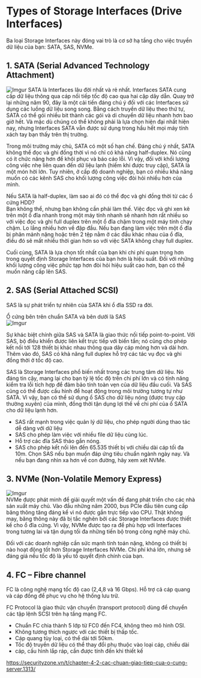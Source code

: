 # Types of Storage Interfaces (Drive Interfaces)
Ba loại Storage Interfaces này đóng vai trò là cơ sở hạ tầng cho việc truyền dữ liệu của bạn: SATA, SAS, NVMe.
## 1. SATA (Serial Advanced Technology Attachment)
![Imgur](https://i.imgur.com/lyXqcMM.png)
SATA là Interfaces lâu đời nhất và rẻ nhất. Interfaces SATA cung cấp dữ liệu thông qua cáp nối tiếp tốc độ cao qua hai cặp dây dẫn. Quay trở lại những năm 90, đây là một cải tiến đáng chú ý đối với các Interfaces sử dụng các luồng dữ liệu song song. Bằng cách truyền dữ liệu theo thứ tự, SATA có thể gói nhiều bit thành các gói và di chuyển dữ liệu nhanh hơn bao giờ hết. Và mặc dù chúng có thể không phải là lựa chọn hiện đại nhất hiện nay, nhưng Interfaces SATA vẫn được sử dụng trong hầu hết mọi máy tính xách tay bạn thấy trên thị trường.

Trong môi trường máy chủ, SATA có một số hạn chế. Đáng chú ý nhất, SATA không thể đọc và ghi đồng thời vì nó chỉ có khả năng half-duplex. Nó cũng có ít chức năng hơn để khôi phục và báo cáo lỗi. Vì vậy, đối với khối lượng công việc nhẹ liên quan đến dữ liệu lạnh (hiếm khi được truy cập), SATA là một món hời lớn. Tuy nhiên, ở cấp độ doanh nghiệp, bạn có nhiều khả năng muốn có các kênh SAS cho khối lượng công việc đòi hỏi nhiều hơn của mình.

Nếu SATA là half-duplex, làm sao ai đó có thể đọc và ghi đồng thời từ các ổ cứng HDD?</br>
Bạn không thể, nhưng bạn không cần phải làm thế. Việc đọc và ghi xen kẽ trên một ổ đĩa nhanh trong một máy tính nhanh sẽ nhanh hơn rất nhiều so với việc đọc và ghi full duplex trên một ổ đĩa chậm trong một máy tính chạy chậm. Lo lắng nhiều hơn về đập đầu. Nếu bạn đang làm việc trên một ổ đĩa bị phân mảnh nặng hoặc trên 2 tệp nằm ở các đầu khác nhau của ổ đĩa, điều đó sẽ mất nhiều thời gian hơn so với việc SATA không chạy full duplex.

Cuối cùng, SATA là lựa chọn tốt nhất của bạn khi chi phí quan trọng hơn trong quyết định Storage Interfaces của bạn hơn là hiệu suất. Đối với những khối lượng công việc phức tạp hơn đòi hỏi hiệu suất cao hơn, bạn có thể muốn nâng cấp lên SAS.
## 2. SAS (Serial Attached SCSI)

SAS là sự phát triển tự nhiên của SATA khi ổ đĩa SSD ra đời.

Ổ cứng bên trên chuẩn SATA và bên dưới là SAS</br>![Imgur](https://i.imgur.com/FO6AaXK.png)

Sự khác biệt chính giữa SAS và SATA là giao thức nối tiếp point-to-point. Với SAS, bộ điều khiển được liên kết trực tiếp với biến tần; nó cũng cho phép kết nối tới 128 thiết bị khác nhau thông qua dây cáp mỏng hơn và dài hơn. Thêm vào đó, SAS có khả năng full duplex hỗ trợ các tác vụ đọc và ghi đồng thời ở tốc độ cao.

SAS là Storage Interfaces phổ biến nhất trong các trung tâm dữ liệu. Nó đáng tin cậy, mang lại cho bạn tỷ lệ tốc độ trên chi phí lớn và có tính năng kiểm tra lỗi tích hợp để đảm bảo tính toàn vẹn của dữ liệu đầu cuối. Và SAS cũng có thể được cấu hình để hoạt động trong môi trường tương tự như SATA. Vì vậy, bạn có thể sử dụng ổ SAS cho dữ liệu nóng (được truy cập thường xuyên) của mình, đồng thời tận dụng lợi thế về chi phí của ổ SATA cho dữ liệu lạnh hơn.
* SAS rất mạnh trong việc quản lý dữ liệu, cho phép người dùng thao tác dễ dàng với dữ liệu
* SAS cho phép làm việc với nhiều file dữ liệu cùng lúc.
* Hỗ trợ các đĩa SAS tháo gắn nóng.
* SAS cho phép kết nối lên đến 65.535 thiết bị với chiều dài cáp tối đa 10m.
Chọn SAS nếu bạn muốn đáp ứng tiêu chuẩn ngành ngày nay. Và nếu bạn đang nhìn xa hơn về con đường, hãy xem xét NVMe.
## 3. NVMe (Non-Volatile Memory Express)
![Imgur](https://i.imgur.com/DGf1fr6.png)</br>
NVMe được phát minh để giải quyết một vấn đề đang phát triển cho các nhà sản xuất máy chủ. Vào đầu những năm 2000, bus PCIe đầu tiên cung cấp băng thông tăng đáng kể vì nó được gắn trực tiếp vào CPU. Thật không may, băng thông này đã bị tắc nghẽn bởi các Storage Interfaces được thiết kế cho ổ đĩa cứng. Vì vậy, NVMe được tạo ra để phù hợp với Interfaces trong tương lai và tận dụng tối đa những tiến bộ trong công nghệ máy chủ.

Đối với các doanh nghiệp cần sức mạnh tính toán nặng, không có thiết bị nào hoạt động tốt hơn Storage Interfaces NVMe. Chi phí khá lớn, nhưng sẽ đáng giá nếu tốc độ là yếu tố quyết định chính của bạn.

## 4. FC – Fibre channel
FC là công nghệ mạng tốc độ cao (2,4,8 và 16 Gbps). Hỗ trợ cả cáp quang và cáp đồng để phục vụ cho hệ thống lưu trữ.

FC Protocol là giao thức vận chuyển (transport protocol) dùng để chuyển các tập lệnh SCSI trên hạ tầng mạng FC.
* Chuẩn FC chia thành 5 lớp từ FC0 đến FC4, không theo mô hình OSI.
* Không tương thích ngược với các thiết bị thấp tốc.
* Cáp quang tùy loại, có thể dài tới 50km.
* Tốc độ truyền dữ liệu có thể thay đổi phụ thuộc vào loại cáp, chiều dài
* cáp, cấu hình lắp ráp, cần được tính đến khi thiết kế

https://securityzone.vn/t/chapter-4-2-cac-chuan-giao-tiep-cua-o-cung-server.1313/




